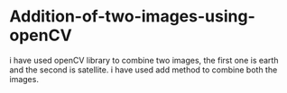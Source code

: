 # Addition-of-two-images-using-openCV
i have used openCV library to combine two images, the first one is earth and the second is satellite. i have used add method to combine both the images. 
